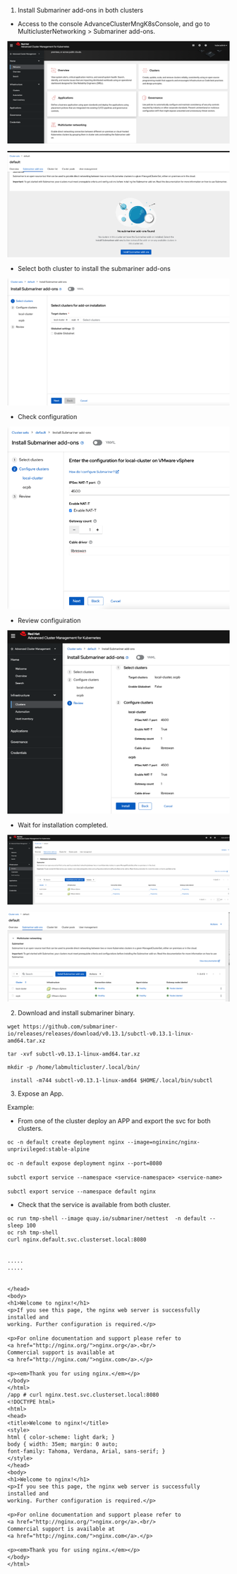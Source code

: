 1. Install Submariner add-ons in both clusters

* Access to the console AdvanceClusterMngK8sConsole, and go to MulticlusterNetworking > Submariner add-ons.
  
![alt text](https://github.com/vass-engineering/Demo-Openshif-multicluster/blob/main/DocsImages/AdvanceClusterMngK8sConsole.png)


![alt text](https://github.com/vass-engineering/Demo-Openshif-multicluster/blob/main/DocsImages/imgSub/1InstallSubmarineradd-ons.png)



* Select both cluster to install the submariner add-ons 


![alt text](https://github.com/vass-engineering/Demo-Openshif-multicluster/blob/main/DocsImages/imgSub/2InstallSubmarineradd-ons.png)

* Check configuration

![alt text](https://github.com/vass-engineering/Demo-Openshif-multicluster/blob/main/DocsImages/imgSub/3InstallSubmarineradd-ons.png)

* Review configuiration

![alt text](https://github.com/vass-engineering/Demo-Openshif-multicluster/blob/main/DocsImages/imgSub/4InstallSubmarineradd-ons.png)


* Wait for installation completed.

![alt text](https://github.com/vass-engineering/Demo-Openshif-multicluster/blob/main/DocsImages/imgSub/5InstallSubmarineradd-ons.png)

![alt text](https://github.com/vass-engineering/Demo-Openshif-multicluster/blob/main/DocsImages/imgSub/6InstallSubmarineradd-ons.png)


2. Download and install submariner binary.

```
wget https://github.com/submariner-io/releases/releases/download/v0.13.1/subctl-v0.13.1-linux-amd64.tar.xz
```

```
tar -xvf subctl-v0.13.1-linux-amd64.tar.xz
```

```
mkdir -p /home/labmulticluster/.local/bin/
```

```
 install -m744 subctl-v0.13.1-linux-amd64 $HOME/.local/bin/subctl
```


3. Expose an App.

Example:

* From one of the cluster deploy an APP and export the svc for both clusters.


```
oc -n default create deployment nginx --image=nginxinc/nginx-unprivileged:stable-alpine

oc -n default expose deployment nginx --port=8080

subctl export service --namespace <service-namespace> <service-name>

subctl export service --namespace default nginx
```

* Check that the service is available from both cluster.

```
oc run tmp-shell --image quay.io/submariner/nettest  -n default --  sleep 100
oc rsh tmp-shell 
curl nginx.default.svc.clusterset.local:8080


.....
.....


</head>
<body>
<h1>Welcome to nginx!</h1>
<p>If you see this page, the nginx web server is successfully installed and
working. Further configuration is required.</p>

<p>For online documentation and support please refer to
<a href="http://nginx.org/">nginx.org</a>.<br/>
Commercial support is available at
<a href="http://nginx.com/">nginx.com</a>.</p>

<p><em>Thank you for using nginx.</em></p>
</body>
</html>
/app # curl nginx.test.svc.clusterset.local:8080
<!DOCTYPE html>
<html>
<head>
<title>Welcome to nginx!</title>
<style>
html { color-scheme: light dark; }
body { width: 35em; margin: 0 auto;
font-family: Tahoma, Verdana, Arial, sans-serif; }
</style>
</head>
<body>
<h1>Welcome to nginx!</h1>
<p>If you see this page, the nginx web server is successfully installed and
working. Further configuration is required.</p>

<p>For online documentation and support please refer to
<a href="http://nginx.org/">nginx.org</a>.<br/>
Commercial support is available at
<a href="http://nginx.com/">nginx.com</a>.</p>

<p><em>Thank you for using nginx.</em></p>
</body>
</html>
```
